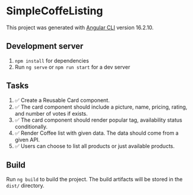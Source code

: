 # SimpleCoffeListing

This project was generated with [Angular CLI](https://github.com/angular/angular-cli) version 16.2.10.

## Development server

1. `npm install` for dependencies
2. Run `ng serve` or `npm run start` for a dev server

## Tasks

1. ✅ Create a Reusable Card component.
2. ✅ The card component should include a picture, name, pricing, rating, and number of votes if exists.
3. ✅ The card component should render popular tag, availability status conditionally.
4. ✅ Render Coffee list with given data. The data should come from a given API.
5. ✅ Users can choose to list all products or just available products.

## Build

Run `ng build` to build the project. The build artifacts will be stored in the `dist/` directory.

